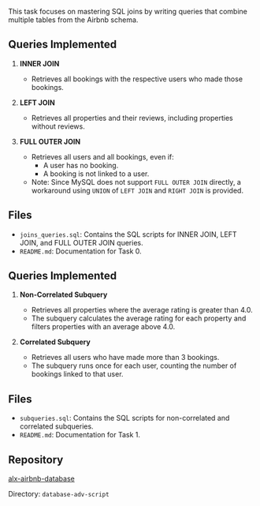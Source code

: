 This task focuses on mastering SQL joins by writing queries that combine multiple tables from the Airbnb schema.

## Queries Implemented

1. **INNER JOIN**
   - Retrieves all bookings with the respective users who made those bookings.

2. **LEFT JOIN**
   - Retrieves all properties and their reviews, including properties without reviews.

3. **FULL OUTER JOIN**
   - Retrieves all users and all bookings, even if:
     - A user has no booking.
     - A booking is not linked to a user.
   - Note: Since MySQL does not support `FULL OUTER JOIN` directly, a workaround using `UNION` of `LEFT JOIN` and `RIGHT JOIN` is provided.

## Files
- `joins_queries.sql`: Contains the SQL scripts for INNER JOIN, LEFT JOIN, and FULL OUTER JOIN queries.
- `README.md`: Documentation for Task 0.

## Queries Implemented

1. **Non-Correlated Subquery**
   - Retrieves all properties where the average rating is greater than 4.0.
   - The subquery calculates the average rating for each property and filters properties with an average above 4.0.

2. **Correlated Subquery**
   - Retrieves all users who have made more than 3 bookings.
   - The subquery runs once for each user, counting the number of bookings linked to that user.

## Files
- `subqueries.sql`: Contains the SQL scripts for non-correlated and correlated subqueries.
- `README.md`: Documentation for Task 1.

## Repository
[alx-airbnb-database](https://github.com/your-username/alx-airbnb-database)

Directory: `database-adv-script`
